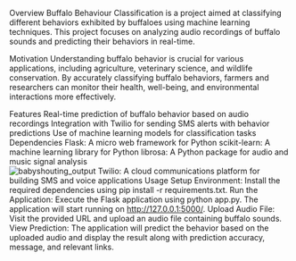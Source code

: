 Overview
Buffalo Behaviour Classification is a project aimed at classifying different behaviors exhibited by buffaloes using machine learning techniques. This project focuses on analyzing audio recordings of buffalo sounds and predicting their behaviors in real-time.

Motivation
Understanding buffalo behavior is crucial for various applications, including agriculture, veterinary science, and wildlife conservation. By accurately classifying buffalo behaviors, farmers and researchers can monitor their health, well-being, and environmental interactions more effectively.

Features
Real-time prediction of buffalo behavior based on audio recordings
Integration with Twilio for sending SMS alerts with behavior predictions
Use of machine learning models for classification tasks
Dependencies
Flask: A micro web framework for Python
scikit-learn: A machine learning library for Python
librosa: A Python package for audio and music signal analysis      
![babyshouting_output](https://github.com/Bhargavsai01/Buffaloes-behaviour-Classification/assets/139145511/585484cd-9177-49ab-afd6-3d648198d138)
Twilio: A cloud communications platform for building SMS and voice applications
Usage
Setup Environment: Install the required dependencies using pip install -r requirements.txt.
Run the Application: Execute the Flask application using python app.py. The application will start running on http://127.0.0.1:5000/.
Upload Audio File: Visit the provided URL and upload an audio file containing buffalo sounds.
View Prediction: The application will predict the behavior based on the uploaded audio and display the result along with prediction accuracy, message, and relevant links.

